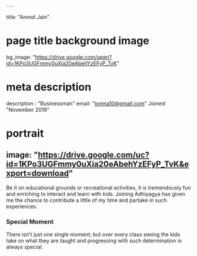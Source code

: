
    ---
title: "Anmol Jain"
# page title background image
bg_image: "https://drive.google.com/open?id=1KPo3UGFmmy0uXia20eAbehYzEFyP_TvK"
# meta description
description : "Businessman"
email: "lomna10@gmail.com"
Joined: "November 2019"
# portrait
image: "https://drive.google.com/uc?id=1KPo3UGFmmy0uXia20eAbehYzEFyP_TvK&export=download"
---

Be it on educational grounds or recreational activities, it is tremendously fun and enriching to interact and learn with kids. Joining Adhiyagya has given me the chance to contribute a little of my time and partake in such experiences.

### Special Moment
There isn't just one single moment; but over every class seeing the kids take on what they are taught and progressing with such determination is always special.

